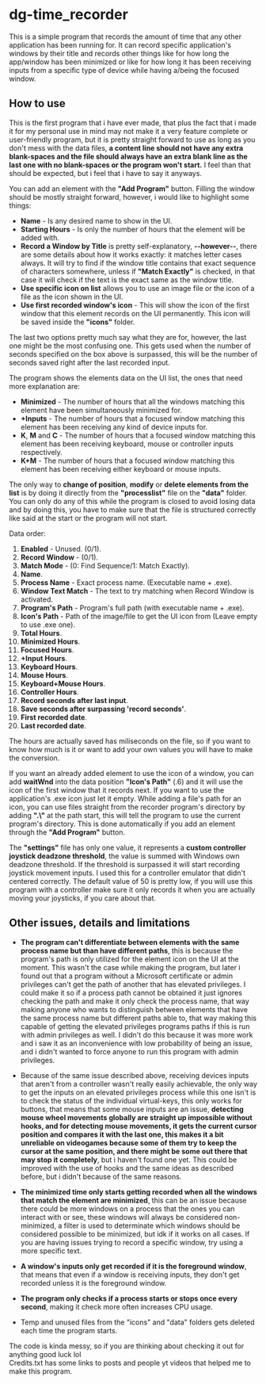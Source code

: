 # dg-time_recorder
This is a simple program that records the amount of time that any other application has been running for. It can record specific application's windows by their title and records other things like for how long the app/window has been minimized or like for how long it has been receiving inputs from a specific type of device while having a/being the focused window.
## How to use
This is the first program that i have ever made, that plus the fact that i made it for my personal use in mind may not make it a very feature complete or user-friendly program, but it is pretty straight forward to use as long as you don't mess with the data files, __a content line should not have any extra blank-spaces and the file should always have an extra blank line as the last one with no blank-spaces or the program won't start.__ I feel than that should be expected, but i feel that i have to say it anyways.

You can add an element with the __"Add Program"__ button. Filling the window should be mostly straight forward, however, i would like to highlight some things: 
- **Name** - Is any desired name to show in the UI. 
- **Starting Hours** - Is only the number of hours that the element will be added with. 
- **Record a Window by Title** is pretty self-explanatory, **--however--**, there are some details about how it works exactly: it matches letter cases always. It will try to find if the window title contains that exact sequence of characters somewhere, unless if **"Match Exactly"** is checked, in that case it will check if the text is the exact same as the window title.
- **Use specific icon on list** allows you to use an image file or the icon of a file as the icon shown in the UI.
- **Use first recorded window's icon** - This will show the icon of the first window that this element records on the UI permanently. This icon will be saved inside the __"icons"__ folder.

The last two options pretty much say what they are for, however, the last one might be the most confusing one. This gets used when the number of seconds specified on the box above is surpassed, this will be the number of seconds saved right after the last recorded input.

The program shows the elements data on the UI list, the ones that need more explanation are:

- **Minimized** - The number of hours that all the windows matching this element have been simultaneously minimized for.
- **+Inputs** - The number of hours that a focused window matching this element has been receiving any kind of device inputs for.
- **K**, **M** and **C** - The number of hours that a focused window matching this element has been receiving keyboard, mouse or controller inputs respectively.
- **K+M** - The number of hours that a focused window matching this element has been receiving either keyboard or mouse inputs.

The only way to **change of position**, **modify** or **delete elements from the list** is by doing it directly from the __"processlist"__ file on the __"data"__ folder. You can only do any of this while the program is closed to avoid losing data and by doing this, you have to make sure that the file is structured correctly like said at the start or the program will not start.

Data order:

1. **Enabled** - Unused. (0/1).
2. **Record Window** - (0/1).
3. **Match Mode** - (0: Find Sequence/1: Match Exactly).
4. **Name**.
5. **Process Name** - Exact process name. (Executable name + .exe).
6. **Window Text Match** - The text to try matching when Record Window is activated.
7. **Program's Path** - Program's full path (with executable name + .exe).
8. **Icon's Path** - Path of the image/file to get the UI icon from (Leave empty to use .exe one).
9. **Total Hours**.
10. **Minimized Hours**.
11. **Focused Hours**.
12. **+Input Hours**.
13. **Keyboard Hours**.
14. **Mouse Hours**.
15. **Keyboard+Mouse Hours**.
16. **Controller Hours**.
17. **Record seconds after last input**.
18. **Save seconds after surpassing 'record seconds'**.
19. **First recorded date**.
20. **Last recorded date**.

The hours are actually saved has miliseconds on the file, so if you want to know how much is it or want to add your own values you will have to make the conversion.

If you want an already added element to use the icon of a window, you can add **waitWnd** into the data position **"Icon's Path"** (.6) and it will use the icon of the first window that it records next. If you want to use the application's .exe icon just let it empty. While adding a file's path for an icon, you can use files straight from the recorder program's directory by adding __".\\"__ at the path start, this will tell the program to use the current program's directory. This is done automatically if you add an element through the __"Add Program"__ button.

The __"settings"__ file has only one value, it represents a __custom controller joystick deadzone threshold__, the value is summed with Windows own deadzone threshold. If the threshold is surpassed it will start recording joystick movement inputs. I used this for a controller emulator that didn't centered correctly. The default value of 50 is pretty low, if you will use this program with a controller make sure it only records it when you are actually moving your joysticks, if you care about that. 

## Other issues, details and limitations
- **The program can't differentiate between elements with the same process name but than have different paths**, this is because the program's path is only utilized for the element icon on the UI at the moment. This wasn't the case while making the program, but later i found out that a program without a Microsoft certificate or admin privileges can't get the path of another that has elevated privileges. I could make it so if a process path cannot be obtained it just ignores checking the path and make it only check the process name, that way making anyone who wants to distinguish between elements that have the same process name but different paths able to, that way making this capable of getting the elevated privileges programs paths if this is run with admin privileges as well. I didn't do this because it was more work and i saw it as an inconvenience with low probability of being an issue, and i didn't wanted to force anyone to run this program with admin privileges.

- Because of the same issue described above, receiving devices inputs that aren't from a controller wasn't really easily achievable, the only way to get the inputs on an elevated privileges process while this one isn't is to check the status of the individual virtual-keys, this only works for buttons, that means that some mouse inputs are an issue, **detecting mouse wheel movements globally are straight up impossible without hooks, and for detecting mouse movements, it gets the current cursor position and compares it with the last one, this makes it a bit unreliable on videogames because some of them try to keep the cursor at the same position, and there might be some out there that may stop it completely**, but i haven't found one yet. This could be improved with the use of hooks and the same ideas as described before, but i didn't because of the same reasons.

- **The minimized time only starts getting recorded when all the windows that match the element are minimized**, this can be an issue because there could be more windows on a process that the ones you can interact with or see, these windows will always be considered non-minimized, a filter is used to determinate which windows should be considered possible to be minimized, but idk if it works on all cases. If you are having issues trying to record a specific window, try using a more specific text.

- **A window's inputs only get recorded if it is the foreground window**, that means that even if a window is receiving inputs, they don't get recorded unless it is the foreground window.

- **The program only checks if a process starts or stops once every second**, making it check more often increases CPU usage.

- Temp and unused files from the "icons" and "data" folders gets deleted each time the program starts.

The code is kinda messy, so if you are thinking about checking it out for anything good luck lol <br />
Credits.txt has some links to posts and people yt videos that helped me to make this program.
